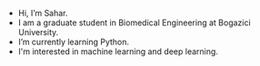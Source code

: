- Hi, I’m Sahar.
- I am a graduate student in Biomedical Engineering at Bogazici University.
- I’m currently learning Python.
- I'm interested in machine learning and deep learning.



<!---
saharjami/saharjami is a ✨ special ✨ repository because its `README.md` (this file) appears on your GitHub profile.
You can click the Preview link to take a look at your changes.
--->
